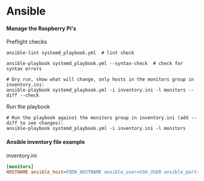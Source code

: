 # Ansible

#### Manage the Raspberry Pi's

Preflight checks

```shell
ansible-lint systemd_playbook.yml  # lint check

ansible-playbook systemd_playbook.yml --syntax-check  # check for syntax errors

# Dry run, show what will change, only hosts in the monitors group in inventory.ini:
ansible-playbook systemd_playbook.yml -i inventory.ini -l monitors --diff --check
```

Run the playbook

```shell
# Run the playbook against the monitors group in inventory.ini (add --diff to see changes):
ansible-playbook systemd_playbook.yml -i inventory.ini -l monitors
```

#### Ansible inventory file example

inventory.ini

```ini
[monitors]
HOSTNAME ansible_host=FQDN_HOSTNAME ansible_user=SSH_USER ansible_port=PORT
```
